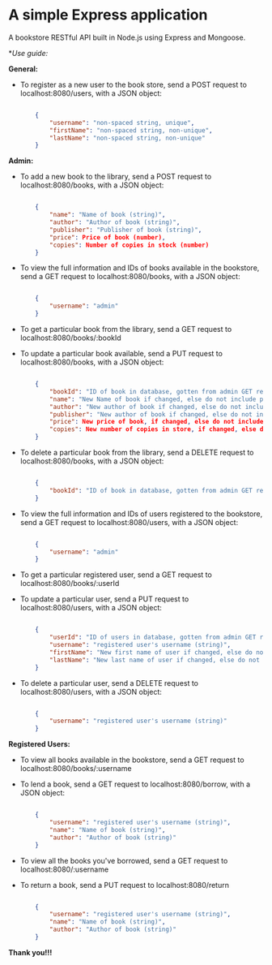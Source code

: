 # A simple Express application

A bookstore RESTful API built in Node.js using Express and Mongoose.

**Use guide:*

**General:**

* To register as a new user to the book store, send a POST request to localhost:8080/users, with a JSON object:

    ``` JSON

        {
            "username": "non-spaced string, unique",
            "firstName": "non-spaced string, non-unique",
            "lastName": "non-spaced string, non-unique"
        }

    ```

**Admin:**

* To add a new book to the library, send a POST request to localhost:8080/books, with a JSON object:

    ``` JSON

        {
            "name": "Name of book (string)",
            "author": "Author of book (string)",
            "publisher": "Publisher of book (string)",
            "price": Price of book (number),
            "copies": Number of copies in stock (number)
        }

    ```

* To view the full information and IDs of books available in the bookstore, send a GET request to localhost:8080/books, with a JSON object:

    ``` JSON

        {
            "username": "admin"
        }

    ```

* To get a particular book from the library, send a GET request to localhost:8080/books/:bookId

* To update a particular book available, send a PUT request to localhost:8080/books, with a JSON object:

    ``` JSON

        {
            "bookId": "ID of book in database, gotten from admin GET request to all books (string)",
            "name": "New Name of book if changed, else do not include property in JSON object (string)",
            "author": "New author of book if changed, else do not include property in JSON object (string)",
            "publisher": "New author of book if changed, else do not include property in JSON object (string)",
            "price": New price of book, if changed, else do not include property in JSON object, (number),
            "copies": New number of copies in store, if changed, else do not include property in JSON object (number),
        }

    ```

* To delete a particular book from the library, send a DELETE request to localhost:8080/books, with a JSON object:

    ``` JSON

        {
            "bookId": "ID of book in database, gotten from admin GET request to all books (string)"
        }

    ```

* To view the full information and IDs of users registered to the bookstore, send a GET request to localhost:8080/users, with a JSON object:

    ``` JSON

        {
            "username": "admin"
        }

* To get a particular registered user, send a GET request to localhost:8080/books/:userId

* To update a particular user, send a PUT request to localhost:8080/users, with a JSON object:

    ``` JSON

        {
            "userId": "ID of users in database, gotten from admin GET request to all users (string)",
            "username": "registered user's username (string)",
            "firstName": "New first name of user if changed, else do not include property in JSON object (string)",
            "lastName": "New last name of user if changed, else do not include property in JSON object (string)"
        }

    ```

* To delete a particular user, send a DELETE request to localhost:8080/users, with a JSON object:

    ``` JSON

        {
            "username": "registered user's username (string)"
        }

    ```

**Registered Users:**

* To view all books available in the bookstore, send a GET request to localhost:8080/books/:username

* To lend a book, send a GET request to localhost:8080/borrow, with a JSON object:

    ``` JSON

        {
            "username": "registered user's username (string)",
            "name": "Name of book (string)",
            "author": "Author of book (string)"
        }

    ```

* To view all the books you've borrowed, send a GET request to localhost:8080/:username

* To return a book, send a PUT request to localhost:8080/return

    ``` JSON

        {
            "username": "registered user's username (string)",
            "name": "Name of book (string)",
            "author": "Author of book (string)"
        }

    ```

**Thank you!!!**
